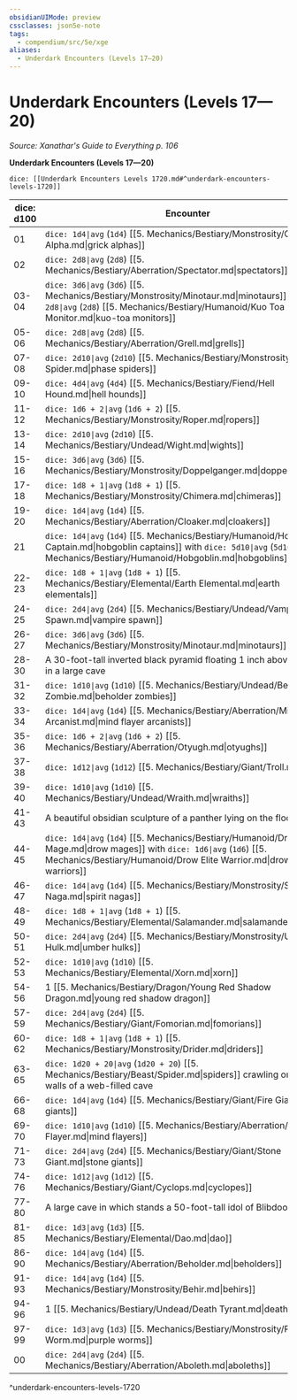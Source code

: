 ```yaml
---
obsidianUIMode: preview
cssclasses: json5e-note
tags:
  - compendium/src/5e/xge
aliases:
  - Underdark Encounters (Levels 17—20)
---
```

# Underdark Encounters (Levels 17—20)
*Source: Xanathar's Guide to Everything p. 106* 

**Underdark Encounters (Levels 17—20)**

`dice: [[Underdark Encounters Levels 1720.md#^underdark-encounters-levels-1720]]`

| dice: d100 | Encounter |
|------------|-----------|
| 01 | `dice: 1d4\|avg` (`1d4`) [[5. Mechanics/Bestiary/Monstrosity/Grick Alpha.md\|grick alphas]] |
| 02 | `dice: 2d8\|avg` (`2d8`) [[5. Mechanics/Bestiary/Aberration/Spectator.md\|spectators]] |
| 03-04 | `dice: 3d6\|avg` (`3d6`) [[5. Mechanics/Bestiary/Monstrosity/Minotaur.md\|minotaurs]] or `dice: 2d8\|avg` (`2d8`) [[5. Mechanics/Bestiary/Humanoid/Kuo Toa Monitor.md\|kuo-toa monitors]] |
| 05-06 | `dice: 2d8\|avg` (`2d8`) [[5. Mechanics/Bestiary/Aberration/Grell.md\|grells]] |
| 07-08 | `dice: 2d10\|avg` (`2d10`) [[5. Mechanics/Bestiary/Monstrosity/Phase Spider.md\|phase spiders]] |
| 09-10 | `dice: 4d4\|avg` (`4d4`) [[5. Mechanics/Bestiary/Fiend/Hell Hound.md\|hell hounds]] |
| 11-12 | `dice: 1d6 + 2\|avg` (`1d6 + 2`) [[5. Mechanics/Bestiary/Monstrosity/Roper.md\|ropers]] |
| 13-14 | `dice: 2d10\|avg` (`2d10`) [[5. Mechanics/Bestiary/Undead/Wight.md\|wights]] |
| 15-16 | `dice: 3d6\|avg` (`3d6`) [[5. Mechanics/Bestiary/Monstrosity/Doppelganger.md\|doppelgangers]] |
| 17-18 | `dice: 1d8 + 1\|avg` (`1d8 + 1`) [[5. Mechanics/Bestiary/Monstrosity/Chimera.md\|chimeras]] |
| 19-20 | `dice: 1d4\|avg` (`1d4`) [[5. Mechanics/Bestiary/Aberration/Cloaker.md\|cloakers]] |
| 21 | `dice: 1d4\|avg` (`1d4`) [[5. Mechanics/Bestiary/Humanoid/Hobgoblin Captain.md\|hobgoblin captains]] with `dice: 5d10\|avg` (`5d10`) [[5. Mechanics/Bestiary/Humanoid/Hobgoblin.md\|hobgoblins]] |
| 22-23 | `dice: 1d8 + 1\|avg` (`1d8 + 1`) [[5. Mechanics/Bestiary/Elemental/Earth Elemental.md\|earth elementals]] |
| 24-25 | `dice: 2d4\|avg` (`2d4`) [[5. Mechanics/Bestiary/Undead/Vampire Spawn.md\|vampire spawn]] |
| 26-27 | `dice: 3d6\|avg` (`3d6`) [[5. Mechanics/Bestiary/Monstrosity/Minotaur.md\|minotaurs]] |
| 28-30 | A 30-foot-tall inverted black pyramid floating 1 inch above the floor in a large cave |
| 31-32 | `dice: 1d10\|avg` (`1d10`) [[5. Mechanics/Bestiary/Undead/Beholder Zombie.md\|beholder zombies]] |
| 33-34 | `dice: 1d4\|avg` (`1d4`) [[5. Mechanics/Bestiary/Aberration/Mind Flayer Arcanist.md\|mind flayer arcanists]] |
| 35-36 | `dice: 1d6 + 2\|avg` (`1d6 + 2`) [[5. Mechanics/Bestiary/Aberration/Otyugh.md\|otyughs]] |
| 37-38 | `dice: 1d12\|avg` (`1d12`) [[5. Mechanics/Bestiary/Giant/Troll.md\|trolls]] |
| 39-40 | `dice: 1d10\|avg` (`1d10`) [[5. Mechanics/Bestiary/Undead/Wraith.md\|wraiths]] |
| 41-43 | A beautiful obsidian sculpture of a panther lying on the floor |
| 44-45 | `dice: 1d4\|avg` (`1d4`) [[5. Mechanics/Bestiary/Humanoid/Drow Mage.md\|drow mages]] with `dice: 1d6\|avg` (`1d6`) [[5. Mechanics/Bestiary/Humanoid/Drow Elite Warrior.md\|drow elite warriors]] |
| 46-47 | `dice: 1d4\|avg` (`1d4`) [[5. Mechanics/Bestiary/Monstrosity/Spirit Naga.md\|spirit nagas]] |
| 48-49 | `dice: 1d8 + 1\|avg` (`1d8 + 1`) [[5. Mechanics/Bestiary/Elemental/Salamander.md\|salamanders]] |
| 50-51 | `dice: 2d4\|avg` (`2d4`) [[5. Mechanics/Bestiary/Monstrosity/Umber Hulk.md\|umber hulks]] |
| 52-53 | `dice: 1d10\|avg` (`1d10`) [[5. Mechanics/Bestiary/Elemental/Xorn.md\|xorn]] |
| 54-56 | 1 [[5. Mechanics/Bestiary/Dragon/Young Red Shadow Dragon.md\|young red shadow dragon]] |
| 57-59 | `dice: 2d4\|avg` (`2d4`) [[5. Mechanics/Bestiary/Giant/Fomorian.md\|fomorians]] |
| 60-62 | `dice: 1d8 + 1\|avg` (`1d8 + 1`) [[5. Mechanics/Bestiary/Monstrosity/Drider.md\|driders]] |
| 63-65 | `dice: 1d20 + 20\|avg` (`1d20 + 20`) [[5. Mechanics/Bestiary/Beast/Spider.md\|spiders]] crawling on the walls of a web-filled cave |
| 66-68 | `dice: 1d4\|avg` (`1d4`) [[5. Mechanics/Bestiary/Giant/Fire Giant.md\|fire giants]] |
| 69-70 | `dice: 1d10\|avg` (`1d10`) [[5. Mechanics/Bestiary/Aberration/Mind Flayer.md\|mind flayers]] |
| 71-73 | `dice: 2d4\|avg` (`2d4`) [[5. Mechanics/Bestiary/Giant/Stone Giant.md\|stone giants]] |
| 74-76 | `dice: 1d12\|avg` (`1d12`) [[5. Mechanics/Bestiary/Giant/Cyclops.md\|cyclopes]] |
| 77-80 | A large cave in which stands a 50-foot-tall idol of Blibdoolpoolp |
| 81-85 | `dice: 1d3\|avg` (`1d3`) [[5. Mechanics/Bestiary/Elemental/Dao.md\|dao]] |
| 86-90 | `dice: 1d4\|avg` (`1d4`) [[5. Mechanics/Bestiary/Aberration/Beholder.md\|beholders]] |
| 91-93 | `dice: 1d4\|avg` (`1d4`) [[5. Mechanics/Bestiary/Monstrosity/Behir.md\|behirs]] |
| 94-96 | 1 [[5. Mechanics/Bestiary/Undead/Death Tyrant.md\|death tyrant]] |
| 97-99 | `dice: 1d3\|avg` (`1d3`) [[5. Mechanics/Bestiary/Monstrosity/Purple Worm.md\|purple worms]] |
| 00 | `dice: 2d4\|avg` (`2d4`) [[5. Mechanics/Bestiary/Aberration/Aboleth.md\|aboleths]] |
^underdark-encounters-levels-1720
